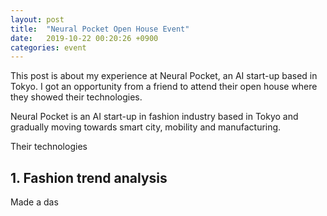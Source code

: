 ```yaml
---
layout: post
title:  "Neural Pocket Open House Event"
date:   2019-10-22 00:20:26 +0900
categories: event
---
```

This post is about my experience at Neural Pocket, an AI start-up based in Tokyo. I got an opportunity from a friend to attend their open house where they showed their technologies.

Neural Pocket is an AI start-up in fashion industry based in Tokyo and gradually moving towards smart city, mobility and manufacturing.

Their technologies

## 1. Fashion trend analysis
Made a das
